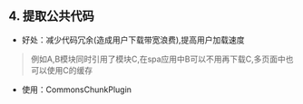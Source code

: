## 4. 提取公共代码
* 好处：减少代码冗余(造成用户下载带宽浪费),提高用户加载速度 
> 例如A,B模块同时引用了模块C,在spa应用中B可以不用再下载C,多页面中也可以使用C的缓存
* 使用：CommonsChunkPlugin
